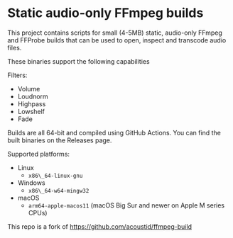 Static audio-only FFmpeg builds
===============================

This project contains scripts for small (4-5MB) static, audio-only FFmpeg and FFProbe builds that can be used to open, inspect and transcode audio files.

These binaries support the following capabilities

Filters:
* Volume
* Loudnorm
* Highpass
* Lowshelf
* Fade


Builds are all 64-bit and compiled using GitHub Actions. You can find the built binaries on the Releases page.

Supported platforms:

  - Linux
      * `x86\_64-linux-gnu`
  - Windows
      * `x86\_64-w64-mingw32`
  - macOS
      <!-- * `x86_64-apple-macos10.9` (macOS Mavericks and newer on Intel CPU) -->
      * `arm64-apple-macos11` (macOS Big Sur and newer on Apple M series CPUs)

This repo is a fork of https://github.com/acoustid/ffmpeg-build